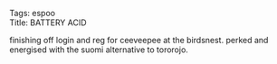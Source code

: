Tags: espoo  
Title: BATTERY ACID  
  
finishing off login and reg for ceeveepee at the birdsnest. perked and energised with the suomi alternative to tororojo. 
